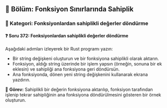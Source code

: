 ## 📘 Bölüm: Fonksiyon Sınırlarında Sahiplik  
### 🔹 Kategori: Fonksiyonlardan sahiplikli değerler döndürme  
#### ❓ Soru 372: Fonksiyonlardan sahiplikli değerler döndürme

Aşağıdaki adımları izleyerek bir Rust programı yazın:

- Bir string değişkeni oluşturun ve bir fonksiyona sahiplikli olarak aktarın.
- Fonksiyon, aldığı string üzerinde bir işlem yapsın (örneğin, sonuna bir ek eklesin) ve sahipliği ana fonksiyona geri döndürsün.
- Ana fonksiyonda, dönen yeni string değişkenini kullanarak ekrana yazdırın.

🔧 **Görev:** Sahiplikli bir değerin fonksiyona aktarılıp, fonksiyon tarafından işlenip tekrar sahipliğinin ana fonksiyona döndürülmesini gösteren bir örnek oluşturun.
